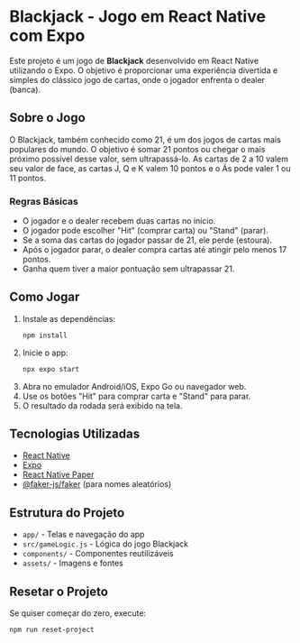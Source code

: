 # Blackjack - Jogo em React Native com Expo

Este projeto é um jogo de **Blackjack** desenvolvido em React Native utilizando o Expo. O objetivo é proporcionar uma experiência divertida e simples do clássico jogo de cartas, onde o jogador enfrenta o dealer (banca).

## Sobre o Jogo

O Blackjack, também conhecido como 21, é um dos jogos de cartas mais populares do mundo. O objetivo é somar 21 pontos ou chegar o mais próximo possível desse valor, sem ultrapassá-lo. As cartas de 2 a 10 valem seu valor de face, as cartas J, Q e K valem 10 pontos e o Ás pode valer 1 ou 11 pontos.

### Regras Básicas
- O jogador e o dealer recebem duas cartas no início.
- O jogador pode escolher "Hit" (comprar carta) ou "Stand" (parar).
- Se a soma das cartas do jogador passar de 21, ele perde (estoura).
- Após o jogador parar, o dealer compra cartas até atingir pelo menos 17 pontos.
- Ganha quem tiver a maior pontuação sem ultrapassar 21.

## Como Jogar
1. Instale as dependências:
   ```bash
   npm install
   ```
2. Inicie o app:
   ```bash
   npx expo start
   ```
3. Abra no emulador Android/iOS, Expo Go ou navegador web.
4. Use os botões "Hit" para comprar carta e "Stand" para parar.
5. O resultado da rodada será exibido na tela.

## Tecnologias Utilizadas
- [React Native](https://reactnative.dev/)
- [Expo](https://expo.dev/)
- [React Native Paper](https://callstack.github.io/react-native-paper/)
- [@faker-js/faker](https://fakerjs.dev/) (para nomes aleatórios)

## Estrutura do Projeto
- `app/` - Telas e navegação do app
- `src/gameLogic.js` - Lógica do jogo Blackjack
- `components/` - Componentes reutilizáveis
- `assets/` - Imagens e fontes

## Resetar o Projeto
Se quiser começar do zero, execute:
```bash
npm run reset-project
```

